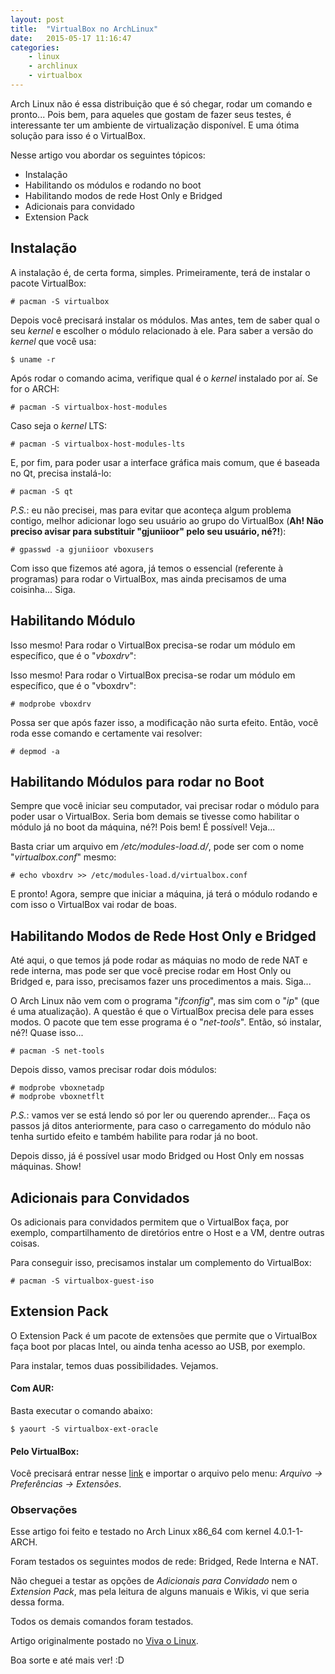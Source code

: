 ```yaml
---
layout: post
title:  "VirtualBox no ArchLinux"
date:   2015-05-17 11:16:47
categories:
    - linux
    - archlinux
    - virtualbox
---
```


Arch Linux não é essa distribuição que é só chegar, rodar um comando e pronto... Pois bem, para aqueles que gostam de fazer seus testes, é interessante ter um ambiente de virtualização disponível. E uma ótima solução para isso é o VirtualBox.

Nesse artigo vou abordar os seguintes tópicos:
- Instalação
- Habilitando os módulos e rodando no boot
- Habilitando modos de rede Host Only e Bridged
- Adicionais para convidado
- Extension Pack
<!--more-->
## Instalação

A instalação é, de certa forma, simples. Primeiramente, terá de instalar o pacote VirtualBox:

```
# pacman -S virtualbox
```

Depois você precisará instalar os módulos. Mas antes, tem de saber qual o seu *kernel* e escolher o módulo relacionado à ele. Para saber a versão do *kernel* que você usa:

```
$ uname -r
```

Após rodar o comando acima, verifique qual é o *kernel* instalado por aí. Se for o ARCH:

```
# pacman -S virtualbox-host-modules
```

Caso seja o *kernel* LTS:

```
# pacman -S virtualbox-host-modules-lts
```

E, por fim, para poder usar a interface gráfica mais comum, que é baseada no Qt, precisa instalá-lo:

```
# pacman -S qt
```

*P.S.*: eu não precisei, mas para evitar que aconteça algum problema contigo, melhor adicionar logo seu usuário ao grupo do VirtualBox (**Ah! Não preciso avisar para substituir "gjuniioor" pelo seu usuário, né?!**):

```
# gpasswd -a gjuniioor vboxusers
```

Com isso que fizemos até agora, já temos o essencial (referente à programas) para rodar o VirtualBox, mas ainda precisamos de uma coisinha... Siga.

## Habilitando Módulo

Isso mesmo! Para rodar o VirtualBox precisa-se rodar um módulo em específico, que é o "*vboxdrv*":

Isso mesmo! Para rodar o VirtualBox precisa-se rodar um módulo em específico, que é o "vboxdrv":

```
# modprobe vboxdrv
```

Possa ser que após fazer isso, a modificação não surta efeito. Então, você roda esse comando e certamente vai resolver:

```
# depmod -a
```

## Habilitando Módulos para rodar no Boot

Sempre que você iniciar seu computador, vai precisar rodar o módulo para poder usar o VirtualBox. Seria bom demais se tivesse como habilitar o módulo já no boot da máquina, né?! Pois bem! É possível! Veja...

Basta criar um arquivo em */etc/modules-load.d/*, pode ser com o nome "*virtualbox.conf*" mesmo:

```
# echo vboxdrv >> /etc/modules-load.d/virtualbox.conf
```

E pronto! Agora, sempre que iniciar a máquina, já terá o módulo rodando e com isso o VirtualBox vai rodar de boas.

## Habilitando Modos de Rede Host Only e Bridged

Até aqui, o que temos já pode rodar as máquias no modo de rede NAT e rede interna, mas pode ser que você precise rodar em Host Only ou Bridged e, para isso, precisamos fazer uns procedimentos a mais. Siga...

O Arch Linux não vem com o programa "*ifconfig*", mas sim com o "*ip*" (que é uma atualização). A questão é que o VirtualBox precisa dele para esses modos. O pacote que tem esse programa é o "*net-tools*". Então, só instalar, né?! Quase isso...

```
# pacman -S net-tools
```

Depois disso, vamos precisar rodar dois módulos:

```
# modprobe vboxnetadp
# modprobe vboxnetflt
```

*P.S.*: vamos ver se está lendo só por ler ou querendo aprender... Faça os passos já ditos anteriormente, para caso o carregamento do módulo não tenha surtido efeito e também habilite para rodar já no boot.

Depois disso, já é possível usar modo Bridged ou Host Only em nossas máquinas. Show!

## Adicionais para Convidados

Os adicionais para convidados permitem que o VirtualBox faça, por exemplo, compartilhamento de diretórios entre o Host e a VM, dentre outras coisas.

Para conseguir isso, precisamos instalar um complemento do VirtualBox:

```
# pacman -S virtualbox-guest-iso
```

## Extension Pack

O Extension Pack é um pacote de extensões que permite que o VirtualBox faça boot por placas Intel, ou ainda tenha acesso ao USB, por exemplo.

Para instalar, temos duas possibilidades. Vejamos.

#### Com AUR:

Basta executar o comando abaixo:

```
$ yaourt -S virtualbox-ext-oracle
```

#### Pelo VirtualBox:

Você precisará entrar nesse [link](https://www.virtualbox.org/wiki/Downloads) e importar o arquivo pelo menu: *Arquivo → Preferências → Extensões*.

### Observações

Esse artigo foi feito e testado no Arch Linux x86_64 com kernel 4.0.1-1-ARCH.

Foram testados os seguintes modos de rede: Bridged, Rede Interna e NAT.

Não cheguei a testar as opções de *Adicionais para Convidado* nem o *Extension Pack*, mas pela leitura de alguns manuais e Wikis, vi que seria dessa forma.

Todos os demais comandos foram testados.

Artigo originalmente postado no [Viva o Linux](http://www.vivaolinux.com.br/artigo/VirtualBox-no-Arch-Linux/ "Artigo no Viva o Linux").

Boa sorte e até mais ver! :D